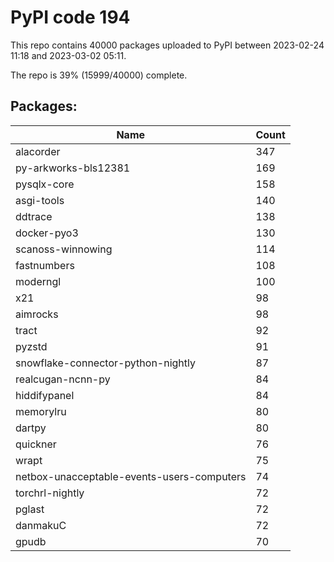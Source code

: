 # PyPI code 194

This repo contains 40000 packages uploaded to PyPI between 
2023-02-24 11:18 and 2023-03-02 05:11.

The repo is 39% (15999/40000) complete.

## Packages:

| Name  | Count |
| ----- | ----- |
| alacorder | 347 |
| py-arkworks-bls12381 | 169 |
| pysqlx-core | 158 |
| asgi-tools | 140 |
| ddtrace | 138 |
| docker-pyo3 | 130 |
| scanoss-winnowing | 114 |
| fastnumbers | 108 |
| moderngl | 100 |
| x21 | 98 |
| aimrocks | 98 |
| tract | 92 |
| pyzstd | 91 |
| snowflake-connector-python-nightly | 87 |
| realcugan-ncnn-py | 84 |
| hiddifypanel | 84 |
| memorylru | 80 |
| dartpy | 80 |
| quickner | 76 |
| wrapt | 75 |
| netbox-unacceptable-events-users-computers | 74 |
| torchrl-nightly | 72 |
| pglast | 72 |
| danmakuC | 72 |
| gpudb | 70 |



